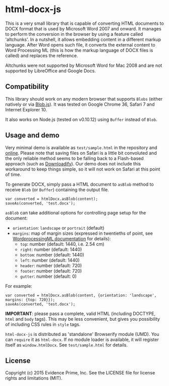 html-docx-js
============

This is a very small library that is capable of converting HTML documents to DOCX format that
is used by Microsoft Word 2007 and onward. It manages to perform the conversion in the browser by
using a feature called 'altchunks'. In a nutshell, it allows embedding content in a different markup
language. After Word opens such file, it converts the external content to Word Processing ML (this
is how the markup language of DOCX files is called) and replaces the reference.

Altchunks were not supported by Microsoft Word for Mac 2008 and are not supported by LibreOffice and
Google Docs.

Compatibility
-------------

This library should work on any modern browser that supports `Blobs` (either natively or via 
[Blob.js](https://github.com/eligrey/Blob.js/)). It was tested on Google Chrome 36, Safari 7 and
Internet Explorer 10.

It also works on Node.js (tested on v0.10.12) using `Buffer` instead of `Blob`.

Usage and demo
--------------

Very minimal demo is available as `test/sample.html` in the repository and 
[online](http://evidenceprime.github.io/html-docx-js/test/sample.html). Please note that saving
files on Safari is a little bit convoluted and the only reliable method seems to be falling back
to a Flash-based approach (such as [Downloadify](https://github.com/dcneiner/Downloadify)).
Our demo does not include this workaround to keep things simple, so it will not work on Safari at
this point of time.

To generate DOCX, simply pass a HTML document to `asBlob` method to receive `Blob` (or `Buffer`)
containing the output file.

    var converted = htmlDocx.asBlob(content);
    saveAs(converted, 'test.docx');

`asBlob` can take additional options for controlling page setup for the document:

* `orientation`: `landscape` or `portrait` (default)
* `margins`: map of margin sizes (expressed in twentieths of point, see
  [WordprocessingML documentation](http://officeopenxml.com/WPsectionPgMar.php) for details):
    - `top`: number (default: 1440, i.e. 2.54 cm)
    - `right`: number (default: 1440)
    - `bottom`: number (default: 1440)
    - `left`: number (default: 1440)
    - `header`: number (default: 720)
    - `footer`: number (default: 720)
    - `gutter`: number (default: 0)

For example:

    var converted = htmlDocx.asBlob(content, {orientation: 'landscape', margins: {top: 720}});
    saveAs(converted, 'test.docx');

**IMPORTANT**: please pass a complete, valid HTML (including DOCTYPE, `html` and `body` tags).
This may be less convenient, but gives you possibility of including CSS rules in `style` tags.

`html-docx-js` is distributed as 'standalone' Browserify module (UMD). You can `require` it as
`html-docx`. If no module loader is available, it will register itself as `window.htmlDocx`.
See `test/sample.html` for details.

License
-------

Copyright (c) 2015 Evidence Prime, Inc.
See the LICENSE file for license rights and limitations (MIT).
